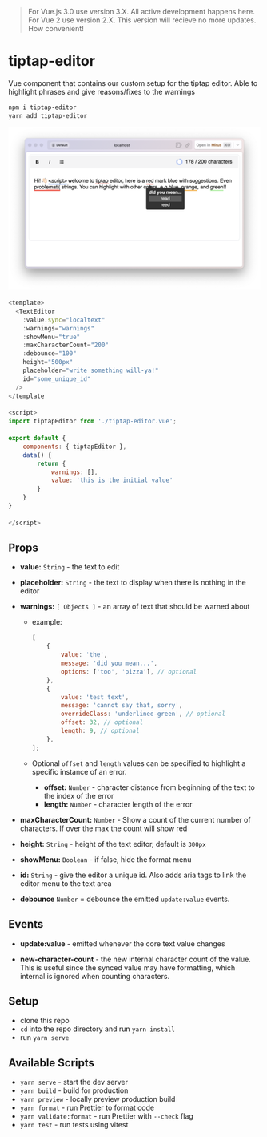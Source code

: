 > For Vue.js 3.0 use version 3.X. All active development happens here.
> For Vue 2 use version 2.X. This version will recieve no more updates.
> How convenient!

# tiptap-editor

Vue component that contains our custom setup for the tiptap editor. Able to highlight phrases and give reasons/fixes to the warnings

```bash
npm i tiptap-editor
yarn add tiptap-editor
```

![example image](img/example.png)

```js
<template>
  <TextEditor
	:value.sync="localtext"
	:warnings="warnings"
	:showMenu="true"
	:maxCharacterCount="200"
	:debounce="100"
	height="500px"
	placeholder="write something will-ya!"
	id="some_unique_id"
  />
</template

<script>
import tiptapEditor from './tiptap-editor.vue';

export default {
	components: { tiptapEditor },
	data() {
		return {
			warnings: [],
			value: 'this is the initial value'
		}
	}
}

</script>
```

## Props

-   **value:** `String` - the text to edit

-   **placeholder:** `String` - the text to display when there is nothing in the editor

-   **warnings:** `[ Objects ]` - an array of text that should be warned about

    -   example:

        ```js
        [
            {
                value: 'the',
                message: 'did you mean...',
                options: ['too', 'pizza'], // optional
            },
            {
                value: 'test text',
                message: 'cannot say that, sorry',
                overrideClass: 'underlined-green', // optional
                offset: 32, // optional
                length: 9, // optional
            },
        ];
        ```

    -   Optional `offset` and `length` values can be specified to highlight a specific instance of an error.
        -   **offset:** `Number` - character distance from beginning of the text to the index of the error
        -   **length:** `Number` - character length of the error

-   **maxCharacterCount:** `Number` - Show a count of the current number of characters. If over the max the count will show red

-   **height:** `String` - height of the text editor, default is `300px`

-   **showMenu:** `Boolean` - if false, hide the format menu

-   **id:** `String` - give the editor a unique id. Also adds aria tags to link the editor menu to the text area

-   **debounce** `Number` = debounce the emitted `update:value` events.

## Events

-   **update:value** - emitted whenever the core text value changes

-   **new-character-count** - the new internal character count of the value. This is useful since the synced value may have formatting, which internal is ignored when counting characters.

## Setup

-   clone this repo
-   `cd` into the repo directory and run `yarn install`
-   run `yarn serve`

## Available Scripts

-   `yarn serve` - start the dev server
-   `yarn build` - build for production
-   `yarn preview` - locally preview production build
-   `yarn format` - run Prettier to format code
-   `yarn validate:format` - run Prettier with `--check` flag
-   `yarn test` - run tests using vitest
